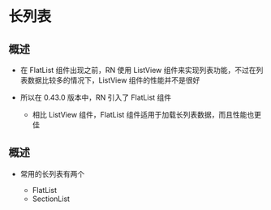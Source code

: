 # 长列表

## 概述

+ 在 FlatList 组件出现之前，RN 使用 ListView 组件来实现列表功能，不过在列表数据比较多的情况下，ListView 组件的性能并不是很好
+ 所以在 0.43.0 版本中，RN 引入了 FlatList 组件

  + 相比 ListView 组件，FlatList 组件适用于加载长列表数据，而且性能也更佳

## 概述

+ 常用的长列表有两个

  + FlatList
  + SectionList
